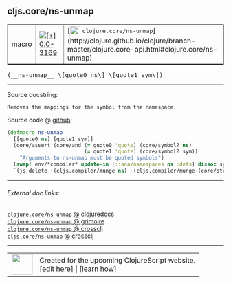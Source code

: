 ## cljs.core/ns-unmap



 <table border="1">
<tr>
<td>macro</td>
<td><a href="https://github.com/cljsinfo/cljs-api-docs/tree/0.0-3169"><img valign="middle" alt="[+] 0.0-3169" title="Added in 0.0-3169" src="https://img.shields.io/badge/+-0.0--3169-lightgrey.svg"></a> </td>
<td>
[<img height="24px" valign="middle" src="http://i.imgur.com/1GjPKvB.png"> <samp>clojure.core/ns-unmap</samp>](http://clojure.github.io/clojure/branch-master/clojure.core-api.html#clojure.core/ns-unmap)
</td>
</tr>
</table>


 <samp>
(__ns-unmap__ \[quote0 ns\] \[quote1 sym\])<br>
</samp>

---





Source docstring:

```
Removes the mappings for the symbol from the namespace.
```


Source code @ [github](https://github.com/clojure/clojurescript/blob/r3308/src/main/clojure/cljs/core.clj#L2017-L2024):

```clj
(defmacro ns-unmap
  [[quote0 ns] [quote1 sym]]
  (core/assert (core/and (= quote0 'quote) (core/symbol? ns)
                         (= quote1 'quote) (core/symbol? sym))
    "Arguments to ns-unmap must be quoted symbols")
  (swap! env/*compiler* update-in [::ana/namespaces ns :defs] dissoc sym)
  `(js-delete ~(cljs.compiler/munge ns) ~(cljs.compiler/munge (core/str sym))))
```

<!--
Repo - tag - source tree - lines:

 <pre>
clojurescript @ r3308
└── src
    └── main
        └── clojure
            └── cljs
                └── <ins>[core.clj:2017-2024](https://github.com/clojure/clojurescript/blob/r3308/src/main/clojure/cljs/core.clj#L2017-L2024)</ins>
</pre>

-->

---



###### External doc links:

[`clojure.core/ns-unmap` @ clojuredocs](http://clojuredocs.org/clojure.core/ns-unmap)<br>
[`clojure.core/ns-unmap` @ grimoire](http://conj.io/store/v1/org.clojure/clojure/1.7.0-beta3/clj/clojure.core/ns-unmap/)<br>
[`clojure.core/ns-unmap` @ crossclj](http://crossclj.info/fun/clojure.core/ns-unmap.html)<br>
[`cljs.core/ns-unmap` @ crossclj](http://crossclj.info/fun/cljs.core/ns-unmap.html)<br>

---

 <table>
<tr><td>
<img valign="middle" align="right" width="48px" src="http://i.imgur.com/Hi20huC.png">
</td><td>
Created for the upcoming ClojureScript website.<br>
[edit here] | [learn how]
</td></tr></table>

[edit here]:https://github.com/cljsinfo/cljs-api-docs/blob/master/cljsdoc/cljs.core/ns-unmap.cljsdoc
[learn how]:https://github.com/cljsinfo/cljs-api-docs/wiki/cljsdoc-files

<!--

This information was too distracting to show to readers, but I'll leave it
commented here since it is helpful to:

- pretty-print the data used to generate this document
- and show how to retrieve that data



The API data for this symbol:

```clj
{:ns "cljs.core",
 :name "ns-unmap",
 :signature ["[[quote0 ns] [quote1 sym]]"],
 :history [["+" "0.0-3169"]],
 :type "macro",
 :full-name-encode "cljs.core/ns-unmap",
 :source {:code "(defmacro ns-unmap\n  [[quote0 ns] [quote1 sym]]\n  (core/assert (core/and (= quote0 'quote) (core/symbol? ns)\n                         (= quote1 'quote) (core/symbol? sym))\n    \"Arguments to ns-unmap must be quoted symbols\")\n  (swap! env/*compiler* update-in [::ana/namespaces ns :defs] dissoc sym)\n  `(js-delete ~(cljs.compiler/munge ns) ~(cljs.compiler/munge (core/str sym))))",
          :title "Source code",
          :repo "clojurescript",
          :tag "r3308",
          :filename "src/main/clojure/cljs/core.clj",
          :lines [2017 2024]},
 :full-name "cljs.core/ns-unmap",
 :clj-symbol "clojure.core/ns-unmap",
 :docstring "Removes the mappings for the symbol from the namespace."}

```

Retrieve the API data for this symbol:

```clj
;; from Clojure REPL
(require '[clojure.edn :as edn])
(-> (slurp "https://raw.githubusercontent.com/cljsinfo/cljs-api-docs/catalog/cljs-api.edn")
    (edn/read-string)
    (get-in [:symbols "cljs.core/ns-unmap"]))
```

-->
